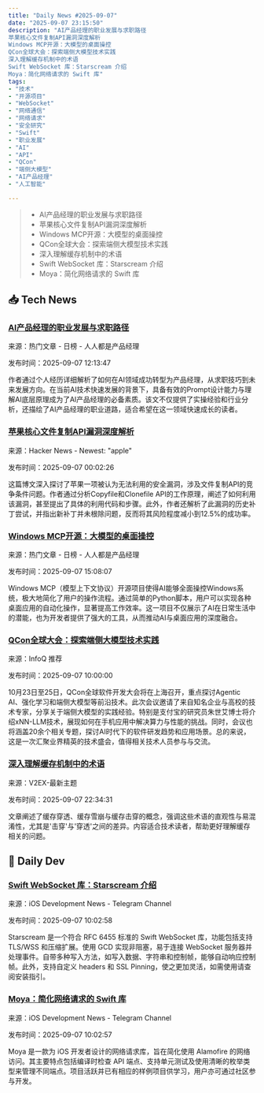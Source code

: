 ```yaml
---
title: "Daily News #2025-09-07"
date: "2025-09-07 23:15:50"
description: "AI产品经理的职业发展与求职路径
苹果核心文件复制API漏洞深度解析
Windows MCP开源：大模型的桌面操控
QCon全球大会：探索端侧大模型技术实践
深入理解缓存机制中的术语
Swift WebSocket 库：Starscream 介绍
Moya：简化网络请求的 Swift 库"
tags: 
- "技术"
- "开源项目"
- "WebSocket"
- "网络通信"
- "网络请求"
- "安全研究"
- "Swift"
- "职业发展"
- "AI"
- "API"
- "QCon"
- "端侧大模型"
- "AI产品经理"
- "人工智能"

---
```


> - AI产品经理的职业发展与求职路径
> - 苹果核心文件复制API漏洞深度解析
> - Windows MCP开源：大模型的桌面操控
> - QCon全球大会：探索端侧大模型技术实践
> - 深入理解缓存机制中的术语
> - Swift WebSocket 库：Starscream 介绍
> - Moya：简化网络请求的 Swift 库

## 📥 Tech News

### [AI产品经理的职业发展与求职路径](https://www.woshipm.com/zhichang/6265403.html)

来源：热门文章 - 日榜 - 人人都是产品经理

发布时间：2025-09-07 12:13:47

作者通过个人经历详细解析了如何在AI领域成功转型为产品经理，从求职技巧到未来发展方向。在当前AI技术快速发展的背景下，具备有效的Prompt设计能力与理解AI底层原理成为了AI产品经理的必备素质。该文不仅提供了实操经验和行业分析，还描绘了AI产品经理的职业道路，适合希望在这一领域快速成长的读者。

### [苹果核心文件复制API漏洞深度解析](https://jhftss.github.io/Exploiting-the-Impossible/)

来源：Hacker News - Newest: "apple"

发布时间：2025-09-07 00:02:26

这篇博文深入探讨了苹果一项被认为无法利用的安全漏洞，涉及文件复制API的竞争条件问题。作者通过分析Copyfile和Clonefile API的工作原理，阐述了如何利用该漏洞，甚至提出了具体的利用代码和步骤。此外，作者还解析了此漏洞的历史补丁尝试，并指出新补丁并未根除问题，反而将其风险程度减小到12.5%的成功率。

### [Windows MCP开源：大模型的桌面操控](https://www.woshipm.com/ai/6265551.html)

来源：热门文章 - 日榜 - 人人都是产品经理

发布时间：2025-09-07 15:08:07

Windows MCP（模型上下文协议）开源项目使得AI能够全面操控Windows系统，极大地简化了用户的操作流程。通过简单的Python脚本，用户可以实现各种桌面应用的自动化操作，显著提高工作效率。这一项目不仅展示了AI在日常生活中的潜能，也为开发者提供了强大的工具，从而推动AI与桌面应用的深度融合。

### [QCon全球大会：探索端侧大模型技术实践](https://www.infoq.cn/article/IREZ9pwklCoyKeNUOMiU)

来源：InfoQ 推荐

发布时间：2025-09-07 10:00:00

10月23日至25日，QCon全球软件开发大会将在上海召开，重点探讨Agentic AI、强化学习和端侧大模型等前沿技术。此次会议邀请了来自知名企业与高校的技术专家，分享关于端侧大模型的实践经验。特别是支付宝的研究员朱世艾博士将介绍xNN-LLM技术，展现如何在手机应用中解决算力与性能的挑战。同时，会议也将涵盖20余个相关专题，探讨AI时代下的软件研发趋势和应用场景。总的来说，这是一次汇聚业界精英的技术盛会，值得相关技术人员参与与交流。

### [深入理解缓存机制中的术语](https://www.v2ex.com/t/1157654)

来源：V2EX-最新主题

发布时间：2025-09-07 22:34:31

文章阐述了缓存穿透、缓存雪崩与缓存击穿的概念，强调这些术语的直观性与易混淆性，尤其是'击穿'与'穿透'之间的差异。内容适合技术读者，帮助更好理解缓存相关的问题。

## 💾 Daily Dev

### [Swift WebSocket 库：Starscream 介绍](https://github.com/daltoniam/Starscream)

来源：iOS Development News - Telegram Channel

发布时间：2025-09-07 10:02:58

Starscream 是一个符合 RFC 6455 标准的 Swift WebSocket 库，功能包括支持 TLS/WSS 和压缩扩展。使用 GCD 实现非阻塞，易于连接 WebSocket 服务器并处理事件。自带多种写入方法，如写入数据、字符串和控制帧，能够自动响应控制帧。此外，支持自定义 headers 和 SSL Pinning，使之更加灵活，如需使用请查阅安装指引。

### [Moya：简化网络请求的 Swift 库](https://github.com/Moya/Moya)

来源：iOS Development News - Telegram Channel

发布时间：2025-09-07 10:02:57

Moya 是一款为 iOS 开发者设计的网络请求库，旨在简化使用 Alamofire 的网络访问。其主要特点包括编译时检查 API 端点、支持单元测试及使用清晰的枚举类型来管理不同端点。项目活跃并已有相应的样例项目供学习，用户亦可通过社区参与开发。
